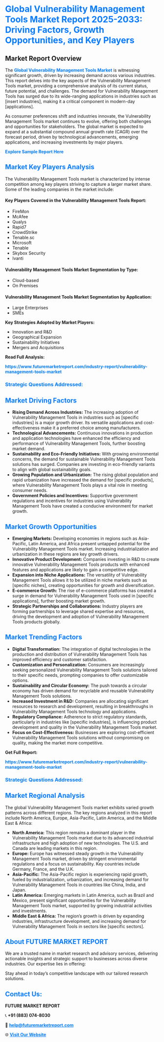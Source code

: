 <h1 style="color: #007BFF;">Global Vulnerability Management Tools Market Report 2025-2033: Driving Factors, Growth Opportunities, and Key Players</h1>

<section id="overview">
<h2>Market Report Overview</h2>
<p>The <a href="https://www.futuremarketreport.com/industry-report/vulnerability-management-tools-market" style="color: #007BFF; text-decoration: none;"><strong>Global Vulnerability Management Tools Market</strong></a> is witnessing significant growth, driven by increasing demand across various industries. This report delves into the key aspects of the Vulnerability Management Tools market, providing a comprehensive analysis of its current status, future potential, and challenges. The demand for Vulnerability Management Tools has surged due to its wide-ranging applications in industries such as [insert industries], making it a critical component in modern-day [applications].</p>
<p>As consumer preferences shift and industries innovate, the Vulnerability Management Tools market continues to evolve, offering both challenges and opportunities for stakeholders. The global market is expected to expand at a substantial compound annual growth rate (CAGR) over the forecast period, driven by technological advancements, emerging applications, and increasing investments by major players.</p>
</section>

<section id="overview">
<p><a href="https://www.futuremarketreport.com/request-sample/reportId=25879" style="color: #007BFF; text-decoration: none;"><strong>Explore Sample Report Here</strong></a></p>
</section>

<section id="key-players">
<h2 style="color: #007BFF;">Market Key Players Analysis</h2>
<p>The Vulnerability Management Tools market is characterized by intense competition among key players striving to capture a larger market share. Some of the leading companies in the market include:</p>
<h4>Key Players Covered in the Vulnerability Management Tools Report:</h4>
<ul><li>FireMon</li><li>McAfee</li><li>Qualys</li><li>Rapid7</li><li>CrowdStrike</li><li>Tenable.sc</li><li>Microsoft</li><li>Tenable</li><li>Skybox Security</li><li>Ivanti</li></ul>
<h4>Vulnerability Management Tools Market Segmentation by Type:</h4>
<ul><li>Cloud-based</li><li>On Premises</li></ul>

<h4>Vulnerability Management Tools Market Segmentation by Application:</h4>
<ul><li>Large Enterprises</li><li>SMEs</li></ul>
<p><strong>Key Strategies Adopted by Market Players:</strong></p>
<ul>
<li>Innovation and R&D</li>
<li>Geographical Expansion</li>
<li>Sustainability Initiatives</li>
<li>Mergers and Acquisitions</li>
</ul>
</section>

<section>
<p><strong>Read Full Analysis: </strong></p><a href="https://www.futuremarketreport.com/industry-report/vulnerability-management-tools-market" style="color: #007BFF; text-decoration: none;"><strong>https://www.futuremarketreport.com/industry-report/vulnerability-management-tools-market</strong></a>
<h3 style="color: #007BFF;">Strategic Questions Addressed:</h3>
</section>

<section id="driving-factors">
<h2 style="color: #007BFF;">Market Driving Factors</h2>
<ul>
<li><strong>Rising Demand Across Industries:</strong> The increasing adoption of Vulnerability Management Tools in industries such as [specific industries] is a major growth driver. Its versatile applications and cost-effectiveness make it a preferred choice among manufacturers.</li>
<li><strong>Technological Advancements:</strong> Continuous innovations in production and application technologies have enhanced the efficiency and performance of Vulnerability Management Tools, further boosting market demand.</li>
<li><strong>Sustainability and Eco-Friendly Initiatives:</strong> With growing environmental concerns, the demand for sustainable Vulnerability Management Tools solutions has surged. Companies are investing in eco-friendly variants to align with global sustainability goals.</li>
<li><strong>Growing Population and Urbanization:</strong> The rising global population and rapid urbanization have increased the demand for [specific products], where Vulnerability Management Tools plays a vital role in meeting consumer needs.</li>
<li><strong>Government Policies and Incentives:</strong> Supportive government regulations and incentives for industries using Vulnerability Management Tools have created a conducive environment for market growth.</li>
</ul>
</section>

<section id="growth-opportunities">
<h2 style="color: #007BFF;">Market Growth Opportunities</h2>
<ul>
<li><strong>Emerging Markets:</strong> Developing economies in regions such as Asia-Pacific, Latin America, and Africa present untapped potential for the Vulnerability Management Tools market. Increasing industrialization and urbanization in these regions are key growth drivers.</li>
<li><strong>Innovative Product Development:</strong> Companies investing in R&D to create innovative Vulnerability Management Tools products with enhanced features and applications are likely to gain a competitive edge.</li>
<li><strong>Expansion into Niche Applications:</strong> The versatility of Vulnerability Management Tools allows it to be utilized in niche markets such as [specific niches], creating opportunities for growth and diversification.</li>
<li><strong>E-commerce Growth:</strong> The rise of e-commerce platforms has created a surge in demand for Vulnerability Management Tools used in [specific applications], further boosting market growth.</li>
<li><strong>Strategic Partnerships and Collaborations:</strong> Industry players are forming partnerships to leverage shared expertise and resources, driving the development and adoption of Vulnerability Management Tools products globally.</li>
</ul>
</section>

<section id="trending-factors">
<h2 style="color: #007BFF;">Market Trending Factors</h2>
<ul>
<li><strong>Digital Transformation:</strong> The integration of digital technologies in the production and distribution of Vulnerability Management Tools has improved efficiency and customer satisfaction.</li>
<li><strong>Customization and Personalization:</strong> Consumers are increasingly seeking personalized Vulnerability Management Tools solutions tailored to their specific needs, prompting companies to offer customizable options.</li>
<li><strong>Sustainability and Circular Economy:</strong> The push towards a circular economy has driven demand for recyclable and reusable Vulnerability Management Tools solutions.</li>
<li><strong>Increased Investment in R&D:</strong> Companies are allocating significant resources to research and development, resulting in breakthroughs in Vulnerability Management Tools technology and applications.</li>
<li><strong>Regulatory Compliance:</strong> Adherence to strict regulatory standards, particularly in industries like [specific industries], is influencing product development and quality in the Vulnerability Management Tools market.</li>
<li><strong>Focus on Cost-Effectiveness:</strong> Businesses are exploring cost-efficient Vulnerability Management Tools solutions without compromising on quality, making the market more competitive.</li>
</ul>
</section>

<section>
<p><strong>Get Full Report: </strong></p><a href="https://www.futuremarketreport.com/industry-report/vulnerability-management-tools-market" style="color: #007BFF; text-decoration: none;"><strong>https://www.futuremarketreport.com/industry-report/vulnerability-management-tools-market</strong></a>
<h3 style="color: #007BFF;">Strategic Questions Addressed:</h3>
</section>


<section id="regional-analysis">
<h2 style="color: #007BFF;">Market Regional Analysis</h2>
<p>The global Vulnerability Management Tools market exhibits varied growth patterns across different regions. The key regions analyzed in this report include North America, Europe, Asia-Pacific, Latin America, and the Middle East & Africa:</p>
<ul>
<li><strong>North America:</strong> This region remains a dominant player in the Vulnerability Management Tools market due to its advanced industrial infrastructure and high adoption of new technologies. The U.S. and Canada are leading markets in this region.</li>
<li><strong>Europe:</strong> Europe has witnessed steady growth in the Vulnerability Management Tools market, driven by stringent environmental regulations and a focus on sustainability. Key countries include Germany, France, and the U.K.</li>
<li><strong>Asia-Pacific:</strong> The Asia-Pacific region is experiencing rapid growth, fueled by industrialization, urbanization, and increasing demand for Vulnerability Management Tools in countries like China, India, and Japan.</li>
<li><strong>Latin America:</strong> Emerging markets in Latin America, such as Brazil and Mexico, present significant opportunities for the Vulnerability Management Tools market, supported by growing industrial activities and investments.</li>
<li><strong>Middle East & Africa:</strong> The region’s growth is driven by expanding industries, infrastructure development, and increasing demand for Vulnerability Management Tools in sectors like [specific sectors].</li>
</ul>
</section>

<footer>
<h2 style="color: #007BFF;">About FUTURE MARKET REPORT</h2>
<p>We are a trusted name in market research and advisory services, delivering actionable insights and strategic support to businesses across diverse industries. Our expertise lies in offering:</p>

<p>Stay ahead in today’s competitive landscape with our tailored research solutions.</p>

<h2 style="color: #007BFF;">Contact Us:</h2>
<p><strong>FUTURE MARKET REPORT</strong></p>
<p>📞 <strong>+91 (883) 074-8030</strong></p>
<p>📧 <strong><a href="mailto:help@futuremarketreport.com" style="color: #007BFF;">help@futuremarketreport.com</a></strong></p>
<p>🌐 <strong><a href="https://www.futuremarketreport.com/" style="color: #007BFF;">Visit Our Website</a></strong></p>
</footer>